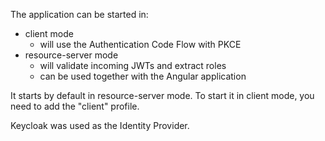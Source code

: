 The application can be started in: 
- client mode 
  - will use the Authentication Code Flow with PKCE
- resource-server mode 
  - will validate incoming JWTs and extract roles
  - can be used together with the []() Angular application

It starts by default in resource-server mode.
To start it in client mode, you need to add the "client" profile. 

Keycloak was used as the Identity Provider.